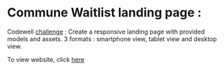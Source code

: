 # Commune Waitlist landing page :

Codewell [challenge](https://www.codewell.cc/challenges/608d9565747bad001532bd64) :
Create a responsive landing page with provided models and assets.
3 formats : smartphone view, tablet view and desktop view.

To view website, click [here](https://emlych.github.io/CommuneCodewellChallenge/)
